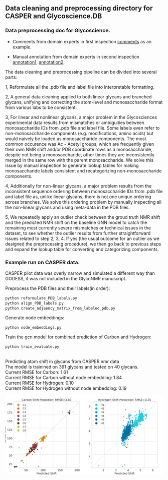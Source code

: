 ## Data cleaning and preprocessing directory for CASPER and Glycoscience.DB

### Data preprocessing doc for Glycoscience.

+ Comments from domain experts in first inspection [comments](https://github.com/Cyrus9721/GlycoscienceDB_preprocess/blob/main/preprocess_manual/linear_check_comments.txt) as an example.

+ Manual annotation from domain experts in second inspection [annotation1](https://anonymous.4open.science/r/GlycoscienceDB_preprocess-B678/preprocess_manual/nonlinear_process_doc.pdf), [annotation2](https://anonymous.4open.science/r/GlycoscienceDB_preprocess-B678/preprocess_manual/nonlinear_preprocess_doc_additional_second_round.pdf).

The data cleaning and preprocessing pipeline can be divided into several parts:

1, Reformulate all the .pdb file and label file into interpretable formatting. 

2, A general data cleaning applied to both linear glycans and branched glycans, unifying and correcting the atom-level and monosaccharide format from various labs to be consistent.

3, For linear and nonlinear glycans, a major problem in the Glycosciences experimental data results from mismatches or ambiguities between monosaccharide IDs from .pdb file and label file. Some labels even refer to non-monosaccharide components (e.g. modifications, amino acids) but would naively be loaded as monosaccharide components. The most common occurence was Ac - Acetyl groups, which are frequently given their own NMR shift and/or PDB coordinate rows as a monosaccharide, despite not being a monosaccharide, other times they are inconsistently merged in the same row with the parent monosaccharide. We solve this issue by manual inspection to generate lookup tables for making monosaccharide labels consistent and recategorizing non-monosaccharide components.

4, Additionally for non-linear glycans, a major problem results from the inconsistent sequence ordering between monosaccharide IDs from .pdb file and label file as, unlike linear glycans, there is not one unique ordering across branches. We solve this ordering problem by manually inspecting all the non-linear glycans and using meta-data in the PDB files. 

5, We repeatedly apply an outlier check between the groud truth NMR shift and the predicted NMR shift on the baseline GNN model to catch the remaining most currently severe mismatches or technical issues in the dataset, to see whether the outlier results from further straightforward issues related to step 2, 3, 4. If yes (the usual outcome for an outlier as we designed the preprocessing procedure), we then go back to previous steps and expand the lookup table for converting and categorizing components. 

### Example run on CASPER data.  

CASPER pilot data was overly narrow and simulated a different way than GODESS, it was not included in the GlycoNMR manuscript.

Preprocess the PDB files and their labels(in order): <br />
```
python reformulate_PDB_labels.py
python align_PDB_labels.py
python create_adjaency_matrix_from_labeled_pdb.py
```
Generate node embeddings: 
```
python node_embeddings.py
```
Train the gcn model for combined prediction of Carbon and Hydrogen: 
```
python train_evaluate.py
```
<br />
Predicting atom shift in glycans from CASPER nmr data <br />
The model is trainined on 391 glycans and tested on 40 glycans. <br />
Current RMSE for Carbon: 1.61<br />
Current RMSE for Carbon without node embedding: 1.84<br />
Current RMSE for Hydrogen: 0.10<br />
Current RMSE for Hydrogen without node embedding: 0.19<br />

![gcn_all](gcn_all.png) <br />


